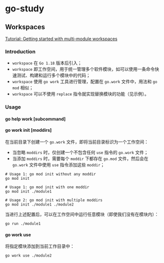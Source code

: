 # go-study

## Workspaces

[Tutorial: Getting started with multi-module workspaces](https://go.dev/doc/tutorial/workspaces)

### Introduction

- `workspace` 在 `Go 1.18` 版本后引入；
- `workspace` 即工作空间，用于统一管理多个软件模块，如可以使用一条命令快速测试、构建和运行多个模块中的代码；
- `workspace` 使用 `go work` 工具进行管理，配置在 `go.work` 文件中，用法和 `go mod` 相似；
- `workspace` 可以不使用 `replace` 指令就实现替换模块的功能（见示例）。

### Usage

#### go help work [subcommand]

#### go work init [moddirs]

在当前目录下创建一个 `go.work` 文件，即将当前目录标识为一个工作空间：

- 当忽略 `moddirs` 时，仅创建一个不包含任何 `use` 指令的 `go.work` 文件；
- 当添加 `moddirs` 时，需要每个 `moddir` 下都存在 `go.mod` 文件，然后会在 `go.work` 文件中使用 `use` 指令添加这些 `moddir`；

```Shell
# Usage 1: go mod init without any moddir
go mod init

# Usage 1: go mod init with one moddir
go mod init ./module1

# Usage 2: go mod init with multiple moddirs
go mod init ./module1 ./module2
```

当进行上述配置后，可以在工作空间中运行任意模块（即使我们没有在模块内）：

```Shell
go run ./module1
```

#### go work use

将指定模块添加到当前工作目录中：

```Shell
go work use ./module2
```